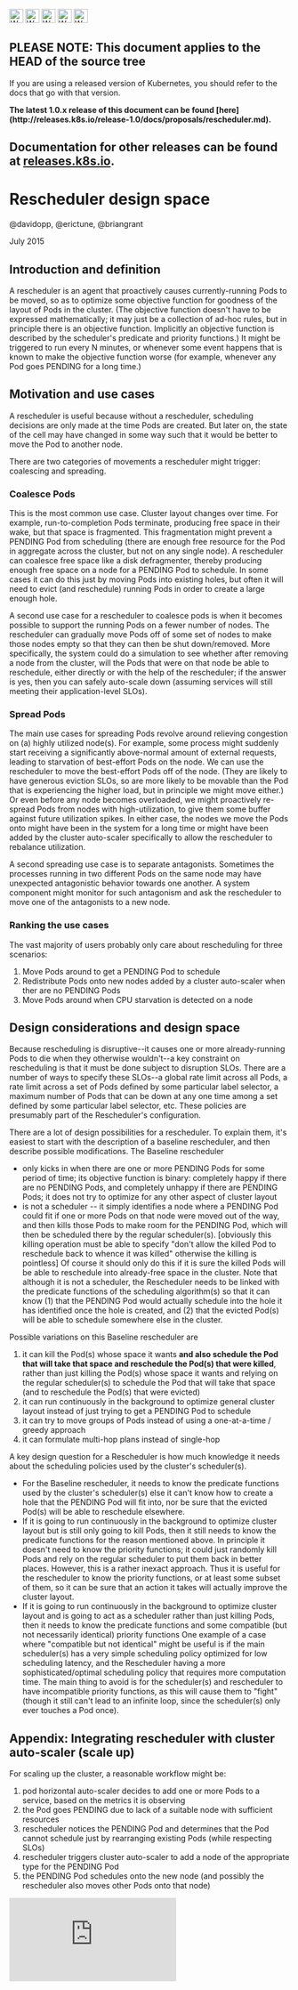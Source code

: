 <!-- BEGIN MUNGE: UNVERSIONED_WARNING -->

<!-- BEGIN STRIP_FOR_RELEASE -->

<img src="http://kubernetes.io/img/warning.png" alt="WARNING"
     width="25" height="25">
<img src="http://kubernetes.io/img/warning.png" alt="WARNING"
     width="25" height="25">
<img src="http://kubernetes.io/img/warning.png" alt="WARNING"
     width="25" height="25">
<img src="http://kubernetes.io/img/warning.png" alt="WARNING"
     width="25" height="25">
<img src="http://kubernetes.io/img/warning.png" alt="WARNING"
     width="25" height="25">

<h2>PLEASE NOTE: This document applies to the HEAD of the source tree</h2>

If you are using a released version of Kubernetes, you should
refer to the docs that go with that version.

<strong>
The latest 1.0.x release of this document can be found
[here](http://releases.k8s.io/release-1.0/docs/proposals/rescheduler.md).

Documentation for other releases can be found at
[releases.k8s.io](http://releases.k8s.io).
</strong>
--

<!-- END STRIP_FOR_RELEASE -->

<!-- END MUNGE: UNVERSIONED_WARNING -->

# Rescheduler design space

@davidopp, @erictune, @briangrant

July 2015

## Introduction and definition

A rescheduler is an agent that proactively causes currently-running
Pods to be moved, so as to optimize some objective function for
goodness of the layout of Pods in the cluster. (The objective function
doesn't have to be expressed mathematically; it may just be a
collection of ad-hoc rules, but in principle there is an objective
function. Implicitly an objective function is described by the
scheduler's predicate and priority functions.) It might be triggered
to run every N minutes, or whenever some event happens that is known
to make the objective function worse (for example, whenever any Pod goes
PENDING for a long time.)

## Motivation and use cases

A rescheduler is useful because without a rescheduler, scheduling
decisions are only made at the time Pods are created. But later on,
the state of the cell may have changed in some way such that it would
be better to move the Pod to another node.

There are two categories of movements a rescheduler might trigger: coalescing
and spreading.

### Coalesce Pods

This is the most common use case. Cluster layout changes over time. For
example, run-to-completion Pods terminate, producing free space in their wake, but that space
is fragmented. This fragmentation might prevent a PENDING Pod from scheduling
(there are enough free resource for the Pod in aggregate across the cluster,
but not on any single node). A rescheduler can coalesce free space like a
disk defragmenter, thereby producing enough free space on a node for a PENDING
Pod to schedule. In some cases it can do this just by moving Pods into existing
holes, but often it will need to evict (and reschedule) running Pods in order to
create a large enough hole.

A second use case for a rescheduler to coalesce pods is when it becomes possible
to support the running Pods on a fewer number of nodes. The rescheduler can
gradually move Pods off of some set of nodes to make those nodes empty so
that they can then be shut down/removed. More specifically,
the system could do a simulation to see whether after removing a node from the
cluster, will the Pods that were on that node be able to reschedule,
either directly or with the help of the rescheduler; if the answer is
yes, then you can safely auto-scale down (assuming services will still
meeting their application-level SLOs).

### Spread Pods

The main use cases for spreading Pods revolve around relieving congestion on (a) highly
utilized node(s). For example, some process might suddenly start receiving a significantly
above-normal amount of external requests, leading to starvation of best-effort
Pods on the node. We can use the rescheduler to move the best-effort Pods off of the
node. (They are likely to have generous eviction SLOs, so are more likely to be movable
than the Pod that is experiencing the higher load, but in principle we might move either.)
Or even before any node becomes overloaded, we might proactively re-spread Pods from nodes
with high-utilization, to give them some buffer against future utilization spikes. In either
case, the nodes we move the Pods onto might have been in the system for a long time or might
have been added by the cluster auto-scaler specifically to allow the rescheduler to
rebalance utilization.

A second spreading use case is to separate antagonists.
Sometimes the processes running in two different Pods on the same node
may have unexpected antagonistic
behavior towards one another. A system component might monitor for such
antagonism and ask the rescheduler to move one of the antagonists to a new node.

### Ranking the use cases

The vast majority of users probably only care about rescheduling for three scenarios:

1. Move Pods around to get a PENDING Pod to schedule
1. Redistribute Pods onto new nodes added by a cluster auto-scaler when ther are no PENDING Pods
1. Move Pods around when CPU starvation is detected on a node

## Design considerations and design space

Because rescheduling is disruptive--it causes one or more
already-running Pods to die when they otherwise wouldn't--a key
constraint on rescheduling is that it must be done subject to
disruption SLOs. There are a number of ways to specify these SLOs--a
global rate limit across all Pods, a rate limit across a set of Pods
defined by some particular label selector, a maximum number of Pods
that can be down at any one time among a set defined by some
particular label selector, etc. These policies are presumably part of
the Rescheduler's configuration.

There are a lot of design possibilities for a rescheduler. To explain
them, it's easiest to start with the description of a baseline
rescheduler, and then describe possible modifications. The Baseline
rescheduler
* only kicks in when there are one or more PENDING Pods for some period of time; its objective function is binary: completely happy if there are no PENDING Pods, and completely unhappy if there are PENDING Pods; it does not try to optimize for any other aspect of cluster layout
* is not a scheduler -- it simply identifies a node where a PENDING Pod could fit if one or more Pods on that node were moved out of the way, and then kills those Pods to make room for the PENDING Pod, which will then be scheduled there by the regular scheduler(s).  [obviously this killing operation must be able to specify "don't allow the killed Pod to reschedule back to whence it was killed" otherwise the killing is pointless] Of course it should only do this if it is sure the killed Pods will be able to reschedule into already-free space in the cluster. Note that although it is not a scheduler, the Rescheduler needs to be linked with the predicate functions of the scheduling algorithm(s) so that it can know (1) that the PENDING Pod would actually schedule into the hole it has identified once the hole is created, and (2) that the evicted Pod(s) will be able to schedule somewhere else in the cluster.

Possible variations on this Baseline rescheduler are

1. it can kill the Pod(s) whose space it wants **and also schedule the Pod that will take that space and reschedule the Pod(s) that were killed**, rather than just killing the Pod(s) whose space it wants and relying on the regular scheduler(s) to schedule the Pod that will take that space (and to reschedule the Pod(s) that were evicted)
1. it can run continuously in the background to optimize general cluster layout instead of just trying to get a PENDING Pod to schedule
1. it can try to move groups of Pods instead of using a one-at-a-time / greedy approach
1. it can formulate multi-hop plans instead of single-hop

A key design question for a Rescheduler is how much knowledge it needs about the scheduling policies used by the cluster's scheduler(s).
* For the Baseline rescheduler, it needs to know the predicate functions used by the cluster's scheduler(s) else it can't know how to create a hole that the PENDING Pod will fit into, nor be sure that the evicted Pod(s) will be able to reschedule elsewhere.
* If it is going to run continuously in the background to optimize cluster layout but is still only going to kill Pods, then it still needs to know the predicate functions for the reason mentioned above. In principle it doesn't need to know the priority functions; it could just randomly kill Pods and rely on the regular scheduler to put them back in better places. However, this is a rather inexact approach. Thus it is useful for the rescheduler to know the priority functions, or at least some subset of them, so it can be sure that an action it takes will actually improve the cluster layout.
* If it is going to run continuously in the background to optimize cluster layout and is going to act as a scheduler rather than just killing Pods, then it needs to know the predicate functions and some compatible (but not necessarily identical) priority functions  One example of a case where "compatible but not identical" might be useful is if the main scheduler(s) has a very simple scheduling policy optimized for low scheduling latency, and the Rescheduler having a more sophisticated/optimal scheduling policy that requires more computation time. The main thing to avoid is for the scheduler(s) and rescheduler to have incompatible priority functions, as this will cause them to "fight" (though it still can't lead to an infinite loop, since the scheduler(s) only ever touches a Pod once).

## Appendix: Integrating rescheduler with cluster auto-scaler (scale up)

For scaling up the cluster, a reasonable workflow might be:
1. pod horizontal auto-scaler decides to add one or more Pods to a service, based on the metrics it is observing
1. the Pod goes PENDING due to lack of a suitable node with sufficient resources
1. rescheduler notices the PENDING Pod and determines that the Pod cannot schedule just by rearranging existing Pods (while respecting SLOs)
1. rescheduler triggers cluster auto-scaler to add a node of the appropriate type for the PENDING Pod
1. the PENDING Pod schedules onto the new node (and possibly the rescheduler also moves other Pods onto that node)

<!-- BEGIN MUNGE: GENERATED_ANALYTICS -->
[![Analytics](https://kubernetes-site.appspot.com/UA-36037335-10/GitHub/docs/proposals/rescheduler.md?pixel)]()
<!-- END MUNGE: GENERATED_ANALYTICS -->
